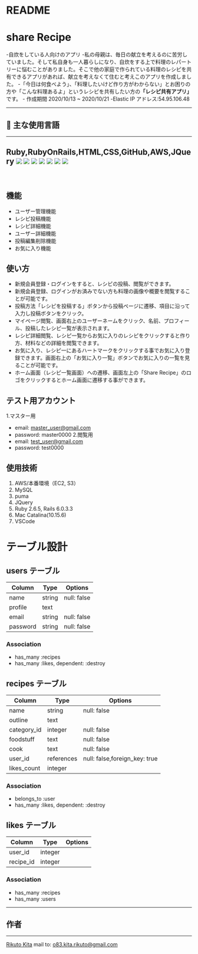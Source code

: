 # README
<h1 align=“center”>share Recipe</h1>
-自炊をしている人向けのアプリ
-私の母親は、毎日の献立を考えるのに苦労していました。そして私自身も一人暮らしになり、自炊をする上で料理のレパートリーに悩むことがありました。そこで他の家庭で作られている料理のレシピを共有できるアプリがあれば、献立を考えなくて住むと考えこのアプリを作成しました。
-「今日は何食べよう」、「料理したいけど作り方がわからない」とお困りの方や「こんな料理あるよ」というレシピを共有したい方の<b>「レシピ共有アプリ」</b>です。
- 作成期間 2020/10/13 ~ 2020/10/21
-Elastic IP アドレス:54.95.106.48
<br>

---
## :paperclip: 主な使用言語
---
Ruby,RubyOnRails,HTML,CSS,GitHub,AWS,JQuery
<a><img src=“https://user-images.githubusercontent.com/39142850/71774533-1ddf1780-2fb4-11ea-8560-753bed352838.png” width=“70px;” /></a> <!-- rubyのロゴ -->
<a><img src=“https://user-images.githubusercontent.com/39142850/71774548-731b2900-2fb4-11ea-99ba-565546c5acb4.png” height=“60px;” /></a> <!-- RubyOnRailsのロゴ -->
<a><img src=“https://cdn.svgporn.com/logos/html-5.svg” height=“60px;” /></a> <!-- htmlのロゴ -->
<a><img src=“https://cdn.svgporn.com/logos/css-3.svg” height=“60px;” /></a> <!-- cssのロゴ -->
<a><img src=“https://syncer.jp/storage/web/brand-logos/static/dst/github-logo-001.png” height=“60px;” /></a> <!-- GitHubのロゴ -->
<a><img src=“https://user-images.githubusercontent.com/39142850/71774786-37825e00-2fb8-11ea-8b90-bd652a58f1ad.png” height=“60px;” /></a> <!-- AWSのロゴ -->
<a><img src=“https://syncer.jp/storage/web/brand-logos/static/dst/jquery-logo-001.png” height=“60px;” /></a><!--JQueryのロゴ-->
---

<br>

## 機能
- ユーザー管理機能
- レシピ投稿機能
- レシピ詳細機能
- ユーザー詳細機能
- 投稿編集削除機能
- お気に入り機能

## 使い方
- 新規会員登録・ログインをすると、レシピの投稿、閲覧ができます。
- 新規会員登録、ログインがお済みでない方も料理の画像や概要を閲覧することが可能です。
- 投稿方法「レシピを投稿する」ボタンから投稿ページに遷移、項目に沿って入力し投稿ボタンをクリック。
- マイページ閲覧、画面右上のユーザーネームをクリック、名前、プロフィール、投稿したレシピ一覧が表示されます。
- レシピ詳細閲覧、レシピ一覧からお気に入りのレシピをクリックすると作り方、材料などの詳細を閲覧できます。
- お気に入り、レシピ一にあるハートマークをクリックする事でお気に入り登録できます。画面右上の「お気に入り一覧」ボタンでお気に入りの一覧を見ることが可能です。
- ホーム画面（レシピ一覧画面）への遷移、画面左上の「Share Recipe」のロゴをクリックするとホーム画面に遷移する事ができます。

## テスト用アカウント
1.マスター用
- email: master_user@gmail.com
- password: master0000
2.閲覧用
- email: test_user@gmail.com
- password: test0000


## 使用技術
1. AWS/本番環境（EC2, S3）
2. MySQL
3. puma
4. JQuery
5. Ruby 2.6.5, Rails 6.0.3.3
6. Mac Catalina(10.15.6)
7. VSCode

# テーブル設計

## users テーブル

| Column           | Type   | Options     |
| -----------------| ------ | ----------- |
| name             | string | null: false |
| profile          | text   | 
| email            | string | null: false |
| password         | string | null: false |

### Association

- has_many :recipes
- has_many :likes, dependent: :destroy


## recipes テーブル

| Column              | Type      | Options     |
|  -----------------  | --------- | ----------- |
| name                | string    | null: false |
| outline             | text      |  
| category_id         | integer   | null: false |
| foodstuff           | text      | null: false |
| cook                | text      | null: false |
| user_id             | references| null: false,foreign_key: true |
| likes_count         | integer   | 


### Association
- belongs_to :user
- has_many :likes, dependent: :destroy


## likes テーブル

| Column      | Type   | Options     |
| ------------| ------ | ----------- |
| user_id     | integer   | 
| recipe_id   | integer   | 


### Association

- has_many :recipes
- has_many :users

---
## 作者
---
[Rikuto Kita]()
mail to: o83.kita.rikuto@gmail.com

